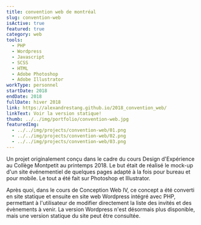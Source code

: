 ```yaml
---
title: convention web de montréal
slug: convention-web
isActive: true
featured: true
category: web
tools:
  - PHP
  - Wordpress
  - Javascript
  - SCSS
  - HTML
  - Adobe Photoshop
  - Adobe Illustrator
workType: personnel
startDate: 2018
endDate: 2018
fullDate: hiver 2018
link: https://alexandrestang.github.io/2018_convention_web/
linkText: Voir la version statique!
thumb: ../../img/portfolio/convention-web.jpg
featuredImg:
  - ../../img/projects/convention-web/01.png
  - ../../img/projects/convention-web/02.png
  - ../../img/projects/convention-web/03.png
---
```


Un projet originalement conçu dans le cadre du cours Design d'Expérience au Collège Montpetit au printemps 2018. Le but
était de réalisé le mock-up d'un site événementiel de quelques pages adapté à la fois pour bureau et pour mobile. Le
tout a été fait sur Photoshop et Illustrator.

Après quoi, dans le cours de Conception Web IV, ce concept a été converti en site statique et ensuite en site web
Wordpress intégré avec PHP, permettant à l'utilisateur de modifier directement la liste des invités et des évènements à
venir. La version Wordpress n'est désormais plus disponible, mais une version statique du site peut être consultée.